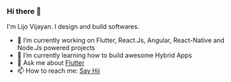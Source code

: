 ### Hi there 👋
I'm Lijo Vijayan. I design and build softwares.
<!-- at [Blue Ripples Technologies](http://blueripples.com) in Trivandrum, IN -->
- 🔭 I’m currently working on Flutter, React.Js, Angular, React-Native and Node.Js powered projects
- 🌱 I’m currently learning how to build awesome Hybrid Apps
- 💬 Ask me about [Flutter](https://flutter.dev)
- 📫 How to reach me: [Say Hii](https://www.linkedin.com/in/lijovijayan)

<!--
**lijovijayan/lijovijayan** is a ✨ _special_ ✨ repository because its `README.md` (this file) appears on your GitHub profile.

Here are some ideas to get you started:

- 🔭 I’m currently working on ...
- 🌱 I’m currently learning ...
- 👯 I’m looking to collaborate on ...
- 🤔 I’m looking for help with ...
- 💬 Ask me about ...
- 📫 How to reach me: ...
- 😄 Pronouns: ...
- ⚡ Fun fact: ...
-->
